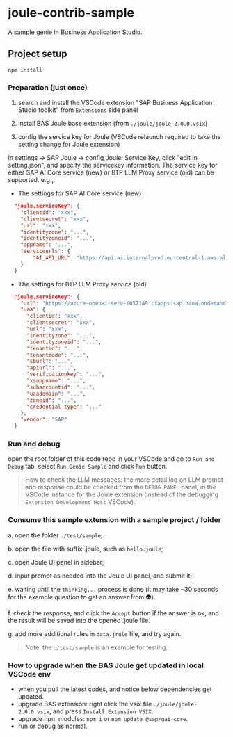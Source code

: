 # joule-contrib-sample
A sample genie in Business Application Studio.

## Project setup
```
npm install
```

### Preparation (just once)
1. search and install the VSCode extension "SAP Business Application Studio toolkit" from `Extensions` side panel

2. install BAS Joule base extension (from `./joule/joule-2.0.0.vsix`)

3. config the service key for Joule (VSCode relaunch required to take the setting change for Joule extension)

In settings -> SAP Joule -> config Joule: Service Key, click "edit in setting.json", and specify the servicekey information. The service key for either SAP AI Core service (new) or BTP LLM Proxy service (old) can be supported. e.g.,

- The settings for SAP AI Core service (new)
```json
  "joule.serviceKey": {
    "clientid": "xxx",
    "clientsecret": "xxx",
    "url": "xxx",
    "identityzone": "...",
    "identityzoneid": "...",
    "appname": "...",
    "serviceurls": {
        "AI_API_URL": "https://api.ai.internalprod.eu-central-1.aws.ml.hana.ondemand.com"
    }
  }
```

- The settings for BTP LLM Proxy service (old)
```json
  "joule.serviceKey": {
    "url": "https://azure-openai-serv-i057149.cfapps.sap.hana.ondemand.com",
    "uaa": {
      "clientid": "xxx",
      "clientsecret": "xxx",
      "url": "xxx",
      "identityzone": "...",
      "identityzoneid": "...",
      "tenantid": "...",
      "tenantmode": "...",
      "sburl": "...",
      "apiurl": "...",
      "verificationkey": "...",
      "xsappname": "...",
      "subaccountid": "...",
      "uaadomain": "...",
      "zoneid": "...",
      "credential-type": "..."
    },
    "vendor": "SAP"
  }
```

### Run and debug

open the root folder of this code repo in your VSCode and go to `Run and Debug` tab, select `Run Genie Sample` and click `Run` button.

> How to check the LLM messages:
the more detail log on LLM prompt and response could be checked from the `DEBUG PANEL` panel, in the VSCode instance for the Joule extension (instead of the debugging `Extension Development Host` VSCode).

### Consume this sample extension with a sample project / folder
a. open the folder `./test/sample`;

b. open the file with suffix .joule, such as `hello.joule`;

c. open Joule UI panel in sidebar;

d. input prompt as needed into the Joule UI panel, and submit it;

e. waiting until the `thinking...` process is done (it may take ~30 seconds for the example question to get an answer from 👽).

f. check the response, and click the `Accept` button if the answer is ok, and the result will be saved into the opened .joule file.

g. add more additional rules in `data.jrule` file, and try again.

> Note: the `./test/sample` is an example for testing.

### How to upgrade when the BAS Joule get updated in local VSCode env
- when you pull the latest codes, and notice below dependencies get updated.
- upgrade BAS extension: right click the vsix file `./joule/joule-2.0.0.vsix`, and press `Install Extension VSIX`.
- upgrade npm modules: `npm i` or `npm update @sap/gai-core`.
- run or debug as normal.